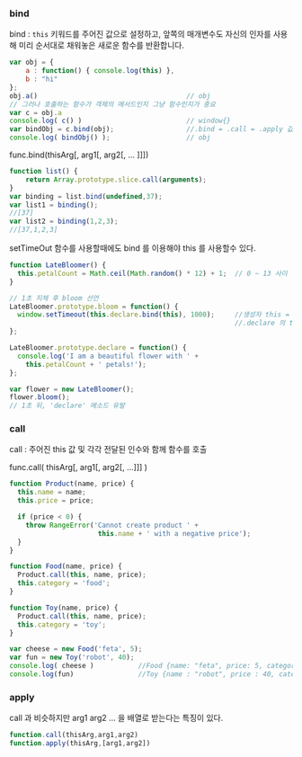 ### bind

bind : `this` 키워드를 주어진 값으로 설정하고, 앞쪽의 매개변수도 자신의 인자를 사용해 미리 순서대로 채워놓은 새로운 함수를 반환합니다.

```javascript
var obj = {
    a : function() { console.log(this) },
    b : "hi"
};
obj.a()										// obj 
// 그러나 호출하는 함수가 객체의 메서드인지 그냥 함수인지가 중요
var c = obj.a
console.log( c() )							// window{}
var bindObj = c.bind(obj);					//.bind = .call = .apply 값이 같음
console.log( bindObj() );					// obj
```

func.bind(thisArg[, arg1[, arg2[, … ]]])

```javascript
function list() {
    return Array.prototype.slice.call(arguments);
}
var binding = list.bind(undefined,37);
var list1 = binding();
//[37]
var list2 = binding(1,2,3);
//[37,1,2,3]
```

setTimeOut 함수를 사용할때에도 bind 를 이용해야 this 를 사용할수 있다.

```javascript
function LateBloomer() {
  this.petalCount = Math.ceil(Math.random() * 12) + 1;	// 0 ~ 13 사이 난수
}

// 1초 지체 후 bloom 선언
LateBloomer.prototype.bloom = function() {
  window.setTimeout(this.declare.bind(this), 1000);		//생성자 this = flower, flower
    													//.declare 의 this 를 flower로
};

LateBloomer.prototype.declare = function() {
  console.log('I am a beautiful flower with ' +
    this.petalCount + ' petals!');
};

var flower = new LateBloomer();
flower.bloom();
// 1초 뒤, 'declare' 메소드 유발
```

### call

call : 주어진 this 값 및 각각 전달된 인수와 함께 함수를 호출

func.call( thisArg[, arg1[, arg2[, …]]] )

```javascript
function Product(name, price) {
  this.name = name;
  this.price = price;

  if (price < 0) {
    throw RangeError('Cannot create product ' +
                      this.name + ' with a negative price');
  }
}

function Food(name, price) {
  Product.call(this, name, price);
  this.category = 'food';
}

function Toy(name, price) {
  Product.call(this, name, price);
  this.category = 'toy';
}

var cheese = new Food('feta', 5);
var fun = new Toy('robot', 40);
console.log( cheese ) 			//Food {name: "feta", price: 5, category: "food"}
console.log(fun)				//Toy {name : "robot", price : 40, category : "toy"}
```

### apply

call 과 비슷하지만 arg1 arg2 … 을 배열로 받는다는 특징이 있다.

```javascript
function.call(thisArg,arg1,arg2)
function.apply(thisArg,[arg1,arg2])
```

